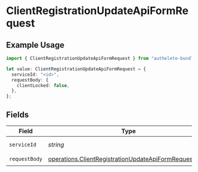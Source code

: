 # ClientRegistrationUpdateApiFormRequest

## Example Usage

```typescript
import { ClientRegistrationUpdateApiFormRequest } from "authelete-bundled/models/operations";

let value: ClientRegistrationUpdateApiFormRequest = {
  serviceId: "<id>",
  requestBody: {
    clientLocked: false,
  },
};
```

## Fields

| Field                                                                                                                          | Type                                                                                                                           | Required                                                                                                                       | Description                                                                                                                    |
| ------------------------------------------------------------------------------------------------------------------------------ | ------------------------------------------------------------------------------------------------------------------------------ | ------------------------------------------------------------------------------------------------------------------------------ | ------------------------------------------------------------------------------------------------------------------------------ |
| `serviceId`                                                                                                                    | *string*                                                                                                                       | :heavy_check_mark:                                                                                                             | A service ID.                                                                                                                  |
| `requestBody`                                                                                                                  | [operations.ClientRegistrationUpdateApiFormRequestBody](../../models/operations/clientregistrationupdateapiformrequestbody.md) | :heavy_check_mark:                                                                                                             | N/A                                                                                                                            |